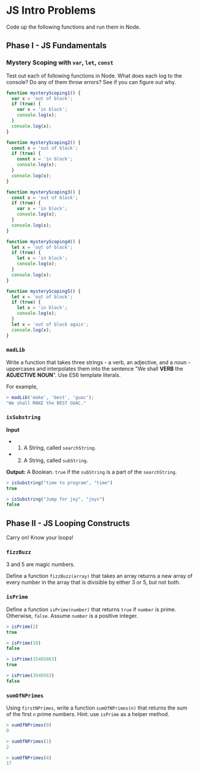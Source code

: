 # JS Intro Problems

Code up the following functions and run them in Node.

## Phase I - JS Fundamentals

### Mystery Scoping with `var`, `let`, `const`

Test out each of following functions in Node. What does each log to the console? Do any of them throw errors? See if you can figure out why.

```javascript
function mysteryScoping1() {
  var x = 'out of block';
  if (true) {
    var x = 'in block';  
    console.log(x);
  }
  console.log(x);
}

function mysteryScoping2() {
  const x = 'out of block';
  if (true) {
    const x = 'in block';  
    console.log(x);
  }
  console.log(x);
}

function mysteryScoping3() {
  const x = 'out of block';
  if (true) {
    var x = 'in block';  
    console.log(x);
  }
  console.log(x);
}

function mysteryScoping4() {
  let x = 'out of block';
  if (true) {
    let x = 'in block';  
    console.log(x);
  }
  console.log(x);
}

function mysteryScoping5() {
  let x = 'out of block';
  if (true) {
    let x = 'in block';  
    console.log(x);
  }
  let x = 'out of block again';
  console.log(x);
}
```

### `madLib`

Write a function that takes three strings - a verb, an adjective, and a noun - uppercases and interpolates them into the sentence "We shall **VERB** the **ADJECTIVE** **NOUN**". Use ES6 template literals.

For example,
```js
> madLib('make', 'best', 'guac');
"We shall MAKE the BEST GUAC."
```

### `isSubstring`
**Input**
* 1) A String, called `searchString`.
* 2) A String, called `subString`.

**Output:** A Boolean. `true` if the `subString` is a part of the `searchString`.

```js
> isSubstring("time to program", "time")
true

> isSubstring("Jump for joy", "joys")
false
```

## Phase II - JS Looping Constructs

Carry on! Know your loops!

### `fizzBuzz`
3 and 5 are magic numbers.

Define a function `fizzBuzz(array)` that takes an array returns a new array of
every number in the array that is divisible by either 3 or 5, but not both.

### `isPrime`

Define a function `isPrime(number)` that returns `true` if `number` is prime.
Otherwise, `false`. Assume `number` is a positive integer.

```javascript
> isPrime(2)
true

> isPrime(10)
false

> isPrime(15485863)
true

> isPrime(3548563)
false
```

### `sumOfNPrimes`

Using `firstNPrimes`, write a function `sumOfNPrimes(n)` that returns the sum of
the first `n` prime numbers. Hint: use `isPrime` as a helper method.

```javascript
> sumOfNPrimes(0)
0

> sumOfNPrimes(1)
2

> sumOfNPrimes(4)
17
```
